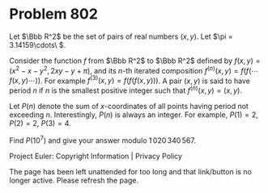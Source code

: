 #   Problem 802

   Let $\Bbb R^2$ be the set of pairs of real numbers $(x, y)$. Let $\pi =
   3.14159\cdots\ $.

   Consider the function $f$ from $\Bbb R^2$ to $\Bbb R^2$ defined by $f(x,
   y) = (x^2 - x - y^2, 2xy - y + \pi)$, and its $n$-th iterated composition
   $f^{(n)}(x, y) = f(f(\cdots f(x, y)\cdots))$. For example $f^{(3)}(x, y) =
   f(f(f(x, y)))$. A pair $(x, y)$ is said to have period $n$ if $n$ is the
   smallest positive integer such that $f^{(n)}(x, y) = (x, y)$.

   Let $P(n)$ denote the sum of $x$-coordinates of all points having period
   not exceeding $n$. Interestingly, $P(n)$ is always an integer. For
   example, $P(1) = 2$, $P(2) = 2$, $P(3) = 4$.

   Find $P(10^7)$ and give your answer modulo $1\,020\,340\,567$.

   Project Euler: Copyright Information | Privacy Policy

   The page has been left unattended for too long and that link/button is no
   longer active. Please refresh the page.

